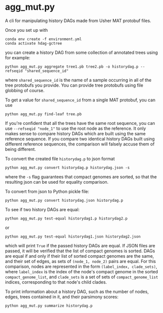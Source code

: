 agg_mut.py
==========

A cli for manipulating history DAGs made from Usher MAT protobuf files.

Once you set up with

```
conda env create -f environment.yml
conda activate hdag-gctree
```

you can create a history DAG from some collection of annotated trees using for example:

```
python agg_mut.py aggregate tree1.pb tree2.pb -o historydag.p --refseqid "shared_sequence_id"
```

where `shared_sequence_id` is the name of a sample occurring in all of the tree protobufs you provide. You can provide tree protobufs using file globbing of course.

To get a value for `shared_sequence_id` from a single MAT protobuf, you can use

```
python agg_mut.py find-leaf tree.pb
```

If you're confident that all the trees have the same root sequence, you can use `--refseqid "node_1"` to use the root node as the reference. It only makes sense to compare history DAGs which are built using the same reference sequence. If you compare two identical history DAGs built using different reference sequences, the comparison will falsely accuse them of being different.

To convert the created file `historydag.p` to json format

```
python agg_mut.py convert historydag.p historydag.json -s
```

where the `-s` flag guarantees that compact genomes are sorted, so that the resulting json can be used for equality comparison.

To convert from json to Python pickle file:

```
python agg_mut.py convert historydag.json historydag.p
```

To see if two history DAGs are equal:
```
python agg_mut.py test-equal historydag1.p historydag2.p
```

or

```
python agg_mut.py test-equal historydag1.json historydag2.json
```

which will print `True` if the passed history DAGs are equal.
If JSON files are passed, it will be verified that the list of compact genomes is sorted. DAGs are equal if and only if their list of sorted compact genomes are the same, and their set of edges, as sets of `(node_1, node_2)` pairs are equal. For this comparison, nodes are represented in the form `(label_index, clade_sets)`, where `label_index` is the index of the node's compact genome in the sorted `compact_genome_list`, and `clade_sets` is a set of sets of `compact_genome_list` indices, corresponding to that node's child clades.


To print information about a history DAG, such as the number of nodes, edges, trees contained in it, and their parsimony scores:

```
python agg_mut.py summarize historydag.p
```
